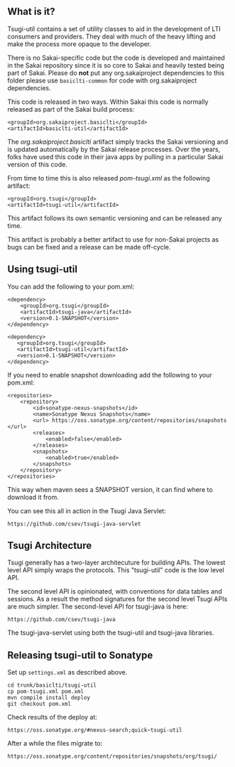 
What is it?
-----------

Tsugi-util contains a set of utility classes to aid  in the development
of LTI consumers and providers. They deal with much of the heavy lifting
and make the process more opaque to the developer.

There is no Sakai-specific code but the code is developed and maintained in the 
Sakai repository since it is so core to Sakai and heavily tested being part of 
Sakai.  Please do **not** put any org.sakaiproject dependencies to this folder
please use `basiclti-common` for code with org.sakaiproject dependencies.

This code is released in two ways.  Within Sakai this code is normally released
as part of the Sakai build process:

    <groupId>org.sakaiproject.basiclti</groupId>
    <artifactId>basiclti-util</artifactId>

The *org.sakaiproject.basiclti* artifact simply tracks the Sakai versioning 
and is updated automatically by the Sakai release processes.  Over the years,
folks have used this code in their java apps by pulling in a particular Sakai
version of this code.

From time to time this is also released *pom-tsugi.xml* as the following
artifact:

    <groupId>org.tsugi</groupId>
    <artifactId>tsugi-util</artifactId>

This artifact follows its own semantic versioning and can be released any time.

This artifact is probably a better artifact to use for non-Sakai projects
as bugs can be fixed and a release can be made off-cycle.

Using tsugi-util
----------------

You can add the following to your pom.xml:

    <dependency>
        <groupId>org.tsugi</groupId>
        <artifactId>tsugi-java</artifactId>
        <version>0.1-SNAPSHOT</version>
    </dependency>

    <dependency>
       <groupId>org.tsugi</groupId>
       <artifactId>tsugi-util</artifactId>
       <version>0.1-SNAPSHOT</version>
    </dependency>

If you need to enable snapshot downloading add the following to your
pom.xml:

    <repositories>
        <repository>
            <id>sonatype-nexus-snapshots</id>
            <name>Sonatype Nexus Snapshots</name>
            <url> https://oss.sonatype.org/content/repositories/snapshots </url>
            <releases>
                <enabled>false</enabled>
            </releases>
            <snapshots>
                <enabled>true</enabled>
            </snapshots>
        </repository>
    </repositories>

This way when maven sees a SNAPSHOT version, it can find where to download it from.

You can see this all in action in the Tsugi Java Servlet:

    https://github.com/csev/tsugi-java-servlet

Tsugi Architecture
------------------

Tsugi generally has a two-layer architecuture for building APIs.  The lowest
level API simply wraps the protocols.   This "tsugi-util" code is the low level API.

The second level API is opinionated, with conventions for data tables and sessions.
As a result the method signatures for the second level Tsugi APIs are much simpler.
The second-level API for tsugi-java is here:

    https://github.com/csev/tsugi-java

The tsugi-java-servlet using both the tsugi-util and tsugi-java libraries.

Releasing tsugi-util to Sonatype
--------------------------------

Set up `settings.xml` as described above.

    cd trunk/basiclti/tsugi-util
    cp pom-tsugi.xml pom.xml
    mvn compile install deploy
    git checkout pom.xml


Check results of the deploy at:

    https://oss.sonatype.org/#nexus-search;quick~tsugi-util

After a while the files migrate to:

    https://oss.sonatype.org/content/repositories/snapshots/org/tsugi/


